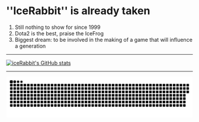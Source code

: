 # ''IceRabbit'' is already taken
1. Still nothing to show for since 1999
2. Dota2 is the best, praise the IceFrog
3. Biggest dream: to be involved in the making of a game that will influence a generation

---
[![iceRabbit's GitHub stats](https://github-readme-stats.vercel.app/api?username=iceRabbit1999)](https://github.com/anuraghazra/github-readme-stats)

---

<picture>
  <source media="(prefers-color-scheme: light)" srcset="github-snake.svg">
  <source media="(prefers-color-scheme: dark)" srcset="github-snake-dark.svg">
  <img alt="github-snake" src="github-snake.svg">
</picture>
